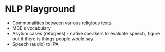 # NLP Playground

- Commonalities between various religious texts
- MBE's vocabulary
- Asylum cases (refugees) - native speakers to evaluate speech, figure out if there is things people would say
- Speech (audio) to IPA
